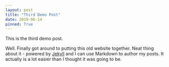 ```yaml
---
layout: post
title: "Third Demo Post"
date: 2019-06-14
pinned: True
---
```

This is the third demo post.

Well. Finally got around to putting this old website together. Neat thing about it - powered by [Jekyll](http://jekyllrb.com) and I can use Markdown to author my posts. It actually is a lot easier than I thought it was going to be.
